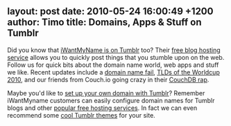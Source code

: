 layout: post
date: 2010-05-24 16:00:49 +1200
author: Timo
title: Domains, Apps & Stuff on Tumblr
----

Did you know that [iWantMyName is on Tumblr](http://tumblr.iwantmyname.com) too? Their [free blog hosting service](https://iwantmyname.com/services/blog-hosting) allows you to quickly post things that you stumble upon on the web. Follow us for quick bits about the domain name world, web apps and stuff we like. Recent updates include a [domain name fail](http://tumblr.iwantmyname.com/post/569758427/alexpines-domain-name-fail-wondering-if-we), [TLDs of the Worldcup 2010](http://tumblr.iwantmyname.com/post/590895368/worldcup-2010-country-domain-extensions), and our friends from Couch.io going crazy in their [CouchDB rap](http://tumblr.iwantmyname.com/post/617250536/couchdb-rap-video).

Maybe you'd like to [set up your own domain with Tumblr](https://iwantmyname.com/features/applications/custom-domain-apps/blogs/tumblr-tumblelog-easy-blog-with-own-url)? Remember iWantMyname customers can easily configure domain names for Tumblr blogs and other [popular free hosting services](https://iwantmyname.com/services/free-hosting). In fact we can even recommend some [cool Tumblr themes](https://iwantmyname.com/blog/2010/04/3-awesome-simple-tumblr-themes-designed-by-jarred-bishop.html) for your site.
